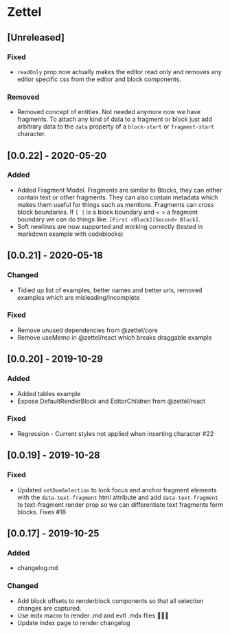 # Zettel

## [Unreleased]

### Fixed
- `readOnly` prop now actually makes the editor read only and removes any editor specific css from the editor and block components.

### Removed
- Removed concept of entities. Not needed anymore now we have fragments. To attach any kind of data to a fragment or block just add arbitrary data to the `data` property of a `block-start` or `fragment-start` character.

## [0.0.22] - 2020-05-20

### Added
- Added Fragment Model. Fragments are similar to Blocks, they can either contain text or other fragments. They can also contain metadata which makes them useful for things such as mentions. Fragments can cross block boundaries. If `[ ]` is a block boundary and `< >` a fragment boundary we can do things like: `[First <Block][Second> Block]`.
- Soft newlines are now supported and working correctly (tested in markdown example with codeblocks)

## [0.0.21] - 2020-05-18

### Changed
- Tidied up list of examples, better names and better urls, removed examples which are misleading/incomplete

### Fixed
- Remove unused dependencies from @zettel/core
- Remove useMemo in @zettel/react which breaks draggable example

## [0.0.20] - 2019-10-29

### Added
- Added tables example
- Expose DefaultRenderBlock and EditorChildren from @zettel/react

### Fixed
- Regression - Current styles not applied when inserting character #22

## [0.0.19] - 2019-10-28

### Fixed
- Updated `setDomSelection` to look focus and anchor fragment elements with the `data-text-fragment` html attribute and add `data-text-fragment` to text-fragment render prop so we can differentiate text fragments form blocks. Fixes #18


## [0.0.17] - 2019-10-25

### Added
- changelog.md

### Changed
- Add block offsets to renderblock components so that all selection changes are captured.
- Use mdx macro to render .md and evtl .mdx files 🎉🎉🎉
- Update index page to render changelog